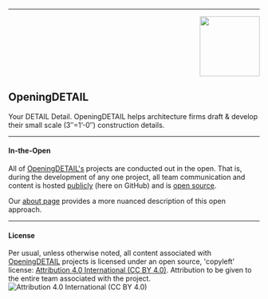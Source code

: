 





---

<p align="right" style="" >
<img src="https://dl.dropbox.com/s/w0h59r3fxbrp38s/OpeningDetail_with%20name.JPG?dl=0" width="120px"/>
</p>

## OpeningDETAIL
Your DETAIL Detail. OpeningDETAIL helps architecture firms draft & develop their small scale (3″​=1’​-0″)​ construction details.

---

#### In-the-Open


All of [OpeningDETAIL's](http://openingdetail.com/) projects are conducted out in the open.  That is, during the development of any one project, all team communication and content is hosted [publicly](https://github.com/OpeningDETAIL) (here on GitHub) and is <a href="#license">open source</a>.

Our [about page](http://openingdetail.com/about/) provides a more nuanced description of this open approach.

---
#### License
Per usual, unless otherwise noted, all content associated with [OpeningDETAIL](http://openingdesign.com) projects is licensed under an open source, 'copyleft' license: 
[Attribution 4.0 International (CC BY 4.0)](https://creativecommons.org/licenses/by/4.0/).  Attribution to be given to the entire team associated with the project.
![Attribution 4.0 International (CC BY 4.0)](https://licensebuttons.net/l/by/3.0/88x31.png)

